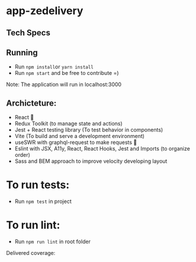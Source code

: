 # app-zedelivery

## Tech Specs

## Running
* Run `npm install`or `yarn install`
* Run `npm start` and be free to contribute =)

Note: The application will run in localhost:3000

## Archicteture:
- React :rocket:
- Redux Toolkit (to manage state and actions)
- Jest + React testing library (To test behavior in components)
- Vite (To build and serve a development environment)
- useSWR with graphql-request to make requests :rocket:
- Eslint with JSX, A11y, React, React Hooks, Jest and Imports (to organize order)
- Sass and BEM approach to improve velocity developing layout

# To run tests:

- Run `npm test` in project

# To run lint:

- Run `npm run lint` in root folder

Delivered coverage:
